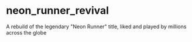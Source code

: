 # neon_runner_revival
A rebuild of the legendary "Neon Runner" title, liked and played by millions across the globe
